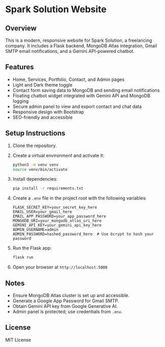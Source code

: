 # Spark Solution Website

## Overview
This is a modern, responsive website for Spark Solution, a freelancing company. It includes a Flask backend, MongoDB Atlas integration, Gmail SMTP email notifications, and a Gemini API-powered chatbot.

## Features
- Home, Services, Portfolio, Contact, and Admin pages
- Light and Dark theme toggle
- Contact form saving data to MongoDB and sending email notifications
- Floating chatbot widget integrated with Gemini API and MongoDB logging
- Secure admin panel to view and export contact and chat data
- Responsive design with Bootstrap
- SEO-friendly and accessible

## Setup Instructions

1. Clone the repository.

2. Create a virtual environment and activate it:
   ```bash
   python3 -m venv venv
   source venv/bin/activate
   ```

3. Install dependencies:
   ```bash
   pip install -r requirements.txt
   ```

4. Create a `.env` file in the project root with the following variables:
   ```
   FLASK_SECRET_KEY=your_secret_key_here
   EMAIL_USER=your_gmail_here
   EMAIL_APP_PASSWORD=your_app_password_here
   MONGODB_URI=your_mongodb_atlas_uri_here
   GEMINI_API_KEY=your_gemini_api_key_here
   ADMIN_USERNAME=admin
   ADMIN_PASSWORD=hashed_password_here  # Use bcrypt to hash your password
   ```

5. Run the Flask app:
   ```bash
   flask run
   ```

6. Open your browser at `http://localhost:5000`

## Notes
- Ensure MongoDB Atlas cluster is set up and accessible.
- Generate a Google App Password for Gmail SMTP.
- Obtain Gemini API key from Google Generative AI.
- Admin panel is protected; use credentials from `.env`.

## License
MIT License
